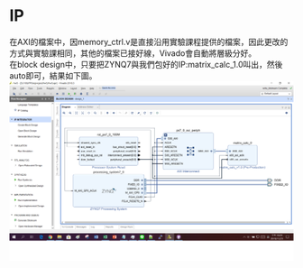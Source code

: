 # IP
在AXI的檔案中，因memory_ctrl.v是直接沿用實驗課程提供的檔案，因此更改的方式與實驗課相同，其他的檔案已接好線，Vivado會自動將層級分好。
<br/>
在block design中，只要把ZYNQ7與我們包好的IP:matrix_calc_1.0叫出，然後auto即可，結果如下圖。
<br/>
![image](https://github.com/FPGAGROUP2/2019_FPGA_Design_Group2/blob/master/Lab05/img/block_diagram.png)
